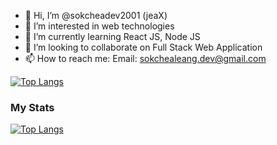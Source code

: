 - 👋 Hi, I’m @sokcheadev2001 (jeaX)
- 👀 I’m interested in web technologies
- 🌱 I’m currently learning React JS, Node JS
- 💞️ I’m looking to collaborate on Full Stack Web Application
- 📫 How to reach me: Email: sokchealeang.dev@gmail.com

[![Top Langs](https://github-readme-stats.vercel.app/api/top-langs/?username=sokcheadev2001&layout=compact)](https://github.com/anuraghazra/github-readme-stats)
<h3>My Stats</h3>

[![Top Langs](https://github-readme-stats.vercel.app/api/top-langs/?username=sokcheadev2001&layout=compact)](https://github.com/anuraghazra/github-readme-stats)
